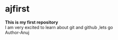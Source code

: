 # ajfirst
<b>This is my first repository</b>
<br>
I am very excited to learn about git and github ,lets go
<br>
Author-Anuj 
